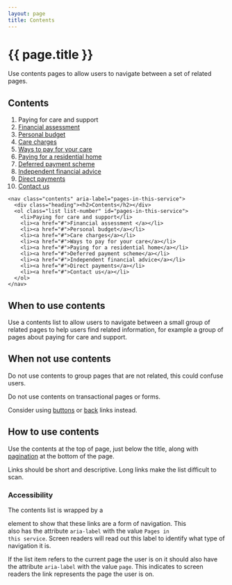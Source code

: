 ```yaml
---
layout: page
title: Contents
---
```


# {{ page.title }}

Use contents pages to allow users to navigate between a set of related pages.

<nav class="contents" aria-label="Pages in this service">
  <div class="heading"><h2>Contents</h2></div>
  <ol class="list list-number" id="pages-in-this-service">
    <li aria-current="page">Paying for care and support</li>
    <li><a href="#">Financial assessment </a></li>
    <li><a href="#">Personal budget</a></li>
    <li><a href="#">Care charges</a></li>
    <li><a href="#">Ways to pay for your care</a></li>
    <li><a href="#">Paying for a residential home</a></li>
    <li><a href="#">Deferred payment scheme</a></li>
    <li><a href="#">Independent financial advice</a></li>
    <li><a href="#">Direct payments</a></li>
    <li><a href="#">Contact us</a></li>
  </ol>
</nav>

    <nav class="contents" aria-label="pages-in-this-service">
      <div class="heading"><h2>Contents</h2></div>
      <ol class="list list-number" id="pages-in-this-service">
        <li>Paying for care and support</li>
        <li><a href="#">Financial assessment </a></li>
        <li><a href="#">Personal budget</a></li>
        <li><a href="#">Care charges</a></li>
        <li><a href="#">Ways to pay for your care</a></li>
        <li><a href="#">Paying for a residential home</a></li>
        <li><a href="#">Deferred payment scheme</a></li>
        <li><a href="#">Independent financial advice</a></li>
        <li><a href="#">Direct payments</a></li>
        <li><a href="#">Contact us</a></li>
      </ol>
    </nav>

## When to use contents

Use a contents list to allow users to navigate between a small group of related pages to help users find related information, for example a group of pages about paying for care and support. 

## When not use contents

Do not use contents to group pages that are not related, this could confuse users. 

Do not use contents on transactional pages or forms. 

Consider using [buttons](/essex-service-transformation-playbook/Design-system/Elements-and-Components/buttons) or [back](/essex-service-transformation-playbook/Design-system/Elements-and-Components/back) links instead.

## How to use contents

Use the contents at the top of page, just below the title, along with [pagination](/essex-service-transformation-playbook/Design-system/Elements-and-Components/pagination) at the bottom of the page.

Links should be short and descriptive. Long links make the list difficult to scan.

### Accessibility

The contents list is wrapped by a <code><nav></code> element to show that these links are a form of navigation. This <code><nav></code> also has the attribute <code>aria-label</code> with the value <code>Pages in this service</code>. Screen readers will read out this label to identify what type of navigation it is.

If the list item refers to the current page the user is on it should also have the attribute <code>aria-label</code> with the value <code>page</code>. This indicates to screen readers the link represents the page the user is on.
